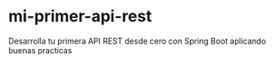 # mi-primer-api-rest
Desarrolla tu primera API REST desde cero con Spring Boot aplicando buenas practicas

